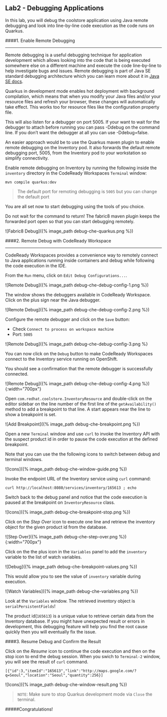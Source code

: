 ## Lab2 - Debugging Applications

In this lab, you will debug the coolstore application using Java remote debugging and 
look into line-by-line code execution as the code runs on Quarkus.

####1. Enable Remote Debugging

---

Remote debugging is a useful debugging technique for application development which allows 
looking into the code that is being executed somewhere else on a different machine and 
execute the code line-by-line to help investigate bugs and issues. Remote debugging is 
part of  Java SE standard debugging architecture which you can learn more about it in [Java SE docs](https://docs.oracle.com/javase/8/docs/technotes/guides/jpda/architecture.html).

Quarkus in development mode enables hot deployment with background compilation, 
which means that when you modify your Java files and/or your resource files and refresh your browser, 
these changes will automatically take effect. This works too for resource files like the configuration property file. 

This will also listen for a debugger on port 5005. If your want to wait for the debugger to attach before 
running you can pass -Ddebug on the command line. If you don’t want the debugger at all you can use -Ddebug=false.

An easier approach would be to use the Quarkus maven plugin to enable remote debugging on 
the Inventory pod. It also forwards the default remote debugging port, 5005, from the 
Inventory pod to your workstation so simplify connectivity.

Enable remote debugging on Inventory by running the following inside the `inventory` 
directory in the CodeReady Workspaces `Terminal` window:

`mvn compile quarkus:dev`

> The default port for remoting debugging is `5005` but you can change the default port 

You are all set now to start debugging using the tools of you choice. 

Do not wait for the command to return! The fabric8 maven plugin keeps the forwarded 
port open so that you can start debugging remotely.

![Fabric8 Debug]({% image_path debug-che-quarkus.png %})

####2. Remote Debug with CodeReady Workspace

---

CodeReady Workspaces provides a convenience way to remotely connect to Java applications running 
inside containers and debug while following the code execution in the IDE.

From the `Run` menu, click on `Edit Debug Configurations...`.

![Remote Debug]({% image_path debug-che-debug-config-1.png %})

The window shows the debuggers available in CodeReady Workspace. Click on the plus sign near the 
Java debugger.

![Remote Debug]({% image_path debug-che-debug-config-2.png %})

Configure the remote debugger and click on the `Save` button:

* Check `Connect to process on workspace machine`
* Port: `5005`

![Remote Debug]({% image_path debug-che-debug-config-3.png %}

You can now click on the `Debug` button to make CodeReady Workspaces connect to the 
Inventory service running on OpenShift.

You should see a confirmation that the remote debugger is successfully connected.

![Remote Debug]({% image_path debug-che-debug-config-4.png %}){:width="700px"}

Open `com.redhat.coolstore.InventoryResource` and double-click 
on the editor sidebar on the line number of the first line of the `getAvailability()` 
method to add a breakpoint to that line. A start appears near the line to show a breakpoint 
is set.

![Add Breakpoint]({% image_path debug-che-breakpoint.png %})

Open a new `Terminal` window and use `curl` to invoke the Inventory API with the 
suspect product id in order to pause the code execution at the defined breakpoint.

Note that you can use the the following icons to switch between debug and terminal windows.

![Icons]({% image_path debug-che-window-guide.png %})

Invoke the endpoint URL of the Inventory service using `curl` command:

`curl http://localhost:8080/services/inventory/165613 ; echo`

Switch back to the debug panel and notice that the code execution is paused at the 
breakpoint on `InventoryResource` class.

![Icons]({% image_path debug-che-breakpoint-stop.png %})

Click on the _Step Over_ icon to execute one line and retrieve the inventory object for the 
given product id from the database.

![Step Over]({% image_path debug-che-step-over.png %}){:width="700px"}

Click on the the plus icon in the `Variables` panel to add the `inventory` variable 
to the list of watch variables.

![Debug]({% image_path debug-che-breakpoint-values.png %})

This would allow you to see the value of `inventory` variable during execution.

![Watch Variables]({% image_path debug-che-variables.png %})

Look at the `Variables` window. The retrieved inventory object is `serialPersistentFields`!

The product id(`165613`) is a unique value to retrieve certain data from the Inventory database. 
If you might have unexpected result or errors in development, this debugging feature will help you find 
the root cause quickly then you will eventually fix the issue.

####3. Resume Debug and Confirm the Result

Click on the _Resume_ icon to continue the code execution and then on the stop icon to 
end the debug session. When you swich to `Terminal-2` window, you will see the result of `curl` command.

~~~shell
[{"id":3,"itemId":"165613","link":"http://maps.google.com/?q=Seoul","location":"Seoul","quantity":256}]
~~~

![Icons]({% image_path debug-che-window-result.png %})

> `NOTE`: Make sure to stop Quarkus development mode via `Close` the terminal.

#####Congratulations!